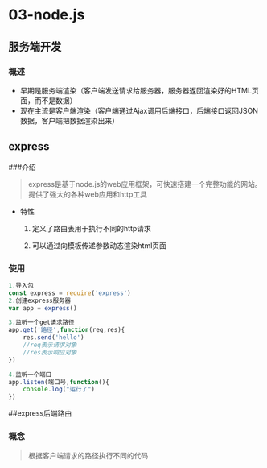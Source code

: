 # 03-node.js

## 服务端开发

### 概述

+ 早期是服务端渲染（客户端发送请求给服务器，服务器返回渲染好的HTML页面，而不是数据）
+ 现在主流是客户端渲染（客户端通过Ajax调用后端接口，后端接口返回JSON数据，客户端把数据渲染出来）



## express

###介绍

> express是基于node.js的web应用框架，可快速搭建一个完整功能的网站。提供了强大的各种web应用和http工具

+ 特性

  1. 定义了路由表用于执行不同的http请求

  2. 可以通过向模板传递参数动态渲染html页面

     



### 使用

```js
1.导入包
const express = require('express')
2.创建express服务器
var app = express()

3.监听一个get请求路径
app.get('路径',function(req,res){
    res.send('hello') 
    //req表示请求对象
    //res表示响应对象
})

4.监听一个端口
app.listen(端口号,function(){
    console.log("运行了")
})
```





##express后端路由

### 概念

> 根据客户端请求的路径执行不同的代码



